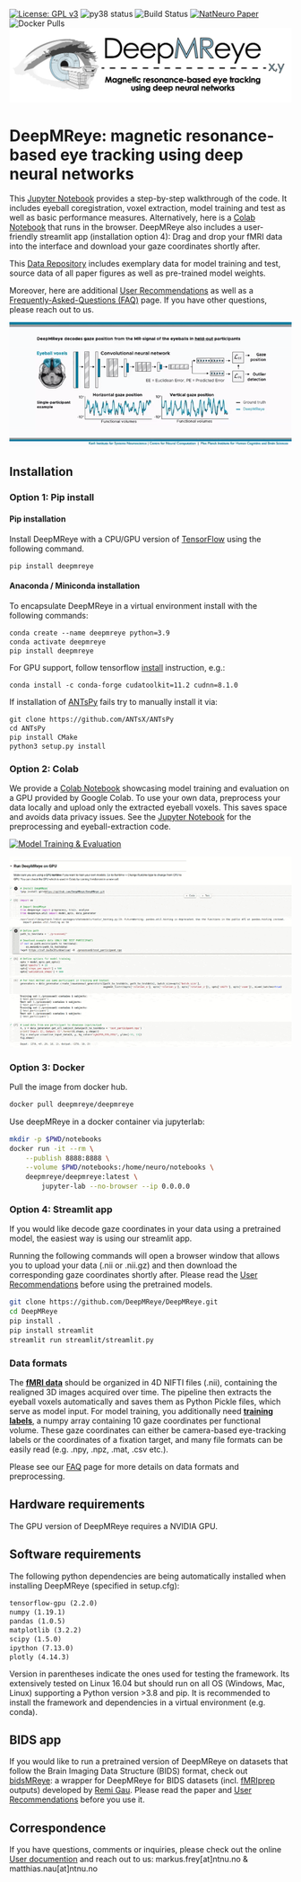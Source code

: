 [![License: GPL v3](https://img.shields.io/badge/License-GPL%20v3-blue.svg)](http://www.gnu.org/licenses/gpl-3.0)
![py38 status](https://img.shields.io/badge/python3.8-supported-green.svg)
![Build Status](https://github.com/DeepMReye/DeepMReye/actions/workflows/main.yml/badge.svg)
[![NatNeuro Paper](https://img.shields.io/badge/DOI-10.1038%2Fs41593--021--00947--w-blue)](https://doi.org/10.1038/s41593-021-00947-w)
![Docker Pulls](https://img.shields.io/docker/pulls/deepmreye/deepmreye)
![Logo](media/deepmreye_logo.png)

# DeepMReye: magnetic resonance-based eye tracking using deep neural networks
This [Jupyter Notebook](./notebooks/deepmreye_example_usage.ipynb) provides a step-by-step walkthrough of the code. It includes eyeball coregistration, voxel extraction, model training and test as well as basic performance measures. Alternatively, here is a [Colab Notebook](https://colab.research.google.com/drive/1kYVyierbKdNZ3RY4_pbACtdWEw7PKQuz?usp=sharing) that runs in the browser. DeepMReye also includes a user-friendly streamlit app (installation option 4): Drag and drop your fMRI data into the interface and download your gaze coordinates shortly after.

This [Data Repository](https://osf.io/mrhk9/) includes exemplary data for model training and test, source data of all paper figures as well as pre-trained model weights.

Moreover, here are additional [User Recommendations](https://deepmreye.slite.com/p/channel/MUgmvViEbaATSrqt3susLZ/notes/kKdOXmLqe) as well as a [Frequently-Asked-Questions (FAQ)](https://deepmreye.slite.com/p/channel/MUgmvViEbaATSrqt3susLZ/notes/sargIAQ6t) page. If you have other questions, please reach out to us.

![deepMReye video](media/deepMReye_video.gif)

## Installation

### Option 1: Pip install

#### Pip installation
Install DeepMReye with a CPU/GPU version of [TensorFlow](https://www.tensorflow.org/install/) using the following command.
```
pip install deepmreye
```

#### Anaconda / Miniconda installation

To encapsulate DeepMReye in a virtual environment install with the following commands:
```
conda create --name deepmreye python=3.9
conda activate deepmreye
pip install deepmreye
```
For GPU support, follow tensorflow [install](https://www.tensorflow.org/install/pip) instruction, e.g.:
```
conda install -c conda-forge cudatoolkit=11.2 cudnn=8.1.0
```
If installation of [ANTsPy](https://github.com/ANTsX/ANTsPy) fails try to manually install it via:
```
git clone https://github.com/ANTsX/ANTsPy
cd ANTsPy
pip install CMake
python3 setup.py install
```

### Option 2: Colab

We provide a [Colab Notebook](https://colab.research.google.com/drive/1kYVyierbKdNZ3RY4_pbACtdWEw7PKQuz?usp=sharing) showcasing model training and evaluation on a GPU provided by Google Colab. To use your own data, preprocess your data locally and upload only the extracted eyeball voxels. This saves space and avoids data privacy issues. See the [Jupyter Notebook](./notebooks/deepmreye_example_usage.ipynb) for the preprocessing and eyeball-extraction code.

[![Model Training & Evaluation](https://colab.research.google.com/assets/colab-badge.svg)](https://colab.research.google.com/drive/1kYVyierbKdNZ3RY4_pbACtdWEw7PKQuz?usp=sharing)

![Colab Walkthrough](media/colab_walkthrough.gif)

### Option 3: Docker

Pull the image from docker hub.

```bash
docker pull deepmreye/deepmreye
```

Use deepMReye in a docker container via jupyterlab:

```bash
mkdir -p $PWD/notebooks
docker run -it --rm \
    --publish 8888:8888 \
    --volume $PWD/notebooks:/home/neuro/notebooks \
    deepmreye/deepmreye:latest \
        jupyter-lab --no-browser --ip 0.0.0.0
```

### Option 4: Streamlit app

If you would like decode gaze coordinates in your data using a pretrained model, the easiest way is using our streamlit app.

Running the following commands will open a browser window that allows you to upload your data (.nii or .nii.gz) and then download the corresponding gaze coordinates shortly after.
Please read the [User Recommendations](https://deepmreye.slite.com/p/channel/MUgmvViEbaATSrqt3susLZ/notes/kKdOXmLqe) before using the pretrained models.

```bash
git clone https://github.com/DeepMReye/DeepMReye.git
cd DeepMReye
pip install .
pip install streamlit
streamlit run streamlit/streamlit.py
```

### Data formats
The <u>**fMRI data**</u> should be organized in 4D NIFTI files (.nii), containing the realigned 3D images acquired over time. The pipeline then extracts the eyeball voxels automatically and saves them as Python Pickle files, which serve as model input. For model training, you additionally need <u>**training labels**</u>, a numpy array containing 10 gaze coordinates per functional volume. These gaze coordinates can either be camera-based eye-tracking labels or the coordinates of a fixation target, and many file formats can be easily read (e.g. .npy, .npz, .mat, .csv etc.).

Please see our [FAQ](https://deepmreye.slite.com/p/channel/MUgmvViEbaATSrqt3susLZ/notes/sargIAQ6t) page for more details on data formats and preprocessing.

## Hardware requirements

The GPU version of DeepMReye requires a NVIDIA GPU.

## Software requirements
The following python dependencies are being automatically installed when installing DeepMReye (specified in setup.cfg):
```
tensorflow-gpu (2.2.0)
numpy (1.19.1)
pandas (1.0.5)
matplotlib (3.2.2)
scipy (1.5.0)
ipython (7.13.0)
plotly (4.14.3)
```
Version in parentheses indicate the ones used for testing the framework. Its extensively tested on Linux 16.04 but should run on all OS (Windows, Mac, Linux) supporting a Python version >3.8 and pip. It is recommended to install the framework and dependencies in a virtual environment (e.g. conda).

## BIDS app
If you would like to run a pretrained version of DeepMReye on datasets that follow the Brain Imaging Data Structure (BIDS) format, check out [bidsMReye](https://pypi.org/project/bidsmreye/): a wrapper for DeepMReye for BIDS datasets (incl. [fMRIprep](https://fmriprep.org/en/stable/) outputs) developed by [Remi Gau](https://remi-gau.github.io/). Please read the paper and [User Recommendations](https://deepmreye.slite.com/p/channel/MUgmvViEbaATSrqt3susLZ/notes/kKdOXmLqe) before you use it.

## Correspondence
If you have questions, comments or inquiries, please check out the online [User documention](https://deepmreye.slite.com/api/s/channel/MUgmvViEbaATSrqt3susLZ/DeepMReye%3A%20Documentation) and reach out to us: markus.frey[at]ntnu.no & matthias.nau[at]ntnu.no
